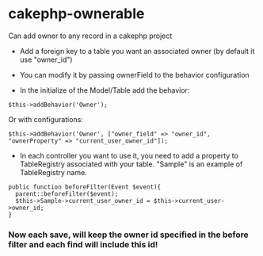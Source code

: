 # cakephp-ownerable
Can add owner to any record in a cakephp project

- Add a foreign key to a table you want an associated owner (by default it use "owner_id")
* You can modify it by passing ownerField to the behavior configuration
- In the initialize of the Model/Table add the behavior:
```
$this->addBehavior('Owner');
```
Or with configurations:
```
$this->addBehavior('Owner', ["owner_field" => "owner_id", "ownerProperty" => "current_user_owner_id"]);
```
- In each controller you want to use it, you need to add a property to TableRegistry associated with your table. "Sample" is an example of TableRegistry name.
```
public function beforeFilter(Event $event){
  parent::beforeFilter($event);
  $this->Sample->current_user_owner_id = $this->current_user->owner_id;
}
```
### Now each save, will keep the owner id specified in the before filter and each find will include this id!
